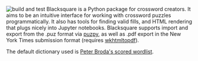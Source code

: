 ![build and test](https://github.com/github/docs/actions/workflows/build-and-test.yaml/badge.svg)
Blacksquare is a Python package for crossword creators. It aims to be an intuitive interface for working with crossword puzzles programmatically. It also has tools for finding valid fills, and HTML rendering that plugs nicely into Jupyter notebooks. Blacksquare supports import and export from the .puz format via [puzpy](https://github.com/alexdej/puzpy), as well as .pdf export in the New York Times submission format (requires [wkhtmltopdf](https://wkhtmltopdf.org/)).

The default dictionary used is [Peter Broda's scored  wordlist](https://peterbroda.me/crosswords/wordlist/).